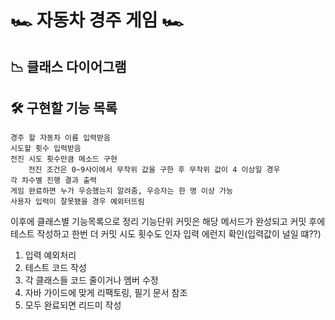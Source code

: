 # 🏎️ 자동차 경주 게임 🏎️

## 📉 클래스 다이어그램


## 🛠️ 구현할 기능 목록
    경주 할 자동차 이름 입력받음
    시도할 횟수 입력받음
    전진 시도 횟수만큼 메소드 구현
        전진 조건은 0~9사이에서 무작위 값을 구한 후 무작위 값이 4 이상일 경우
    각 차수별 진행 결과 출력
    게임 완료하면 누가 우승했는지 알려줌, 우승자는 한 명 이상 가능
    사용자 입력이 잘못됐을 경우 예외터뜨림
    

이후에 클래스별 기능목록으로 정리
기능단위 커밋은 해당 메서드가 완성되고 커밋 후에 테스트 작성하고 한번 더 커밋
시도 횟수도 인자 입력 에런지 확인(입력값이 널일 떄??)

1. 입력 예외처리
2. 테스트 코드 작성
3. 각 클래스들 코드 줄이거나 멤버 수정
4. 자바 가이드에 맞게 리팩토링, 필기 문서 참조
5. 모두 완료되면 리드미 작성

